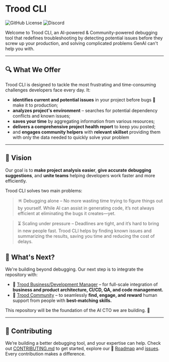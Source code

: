 # Trood CLI

![GitHub License](https://img.shields.io/github/license/TroodInc/trood)
![Discord](https://img.shields.io/discord/965192030273802290?style=flat&logo=discord&label=community&logoColor=%23ffffff&color=%235865F2)

Welcome to Trood CLI, an AI-powered & Community-powered debugging tool that redefines troubleshooting by detecting potential issues before they screw up your production,
and solving complicated problems GenAI can't help you with.

---

## 🔍 What We Offer

Trood CLI is designed to tackle the most frustrating and time-consuming challenges developers face every day. It:
- **identifies current and potential issues** in your project before bugs 🐞 make it to production;
- **analyzes project's environment** – searches for potential dependency conflicts and known issues;
- **saves your time** by aggregating information from various resources;
- **delivers a comprehensive project health report** to keep you posted;
- and **engages community helpers** with **relevant skillset** providing them with only the data needed to quickly solve your problem

---

## 🌅 Vision  

Our goal is to **make project analysis easier**, **give accurate debugging suggestions**, and **unite teams** helping developers work faster and more efficiently.

Trood CLI solves two main problems:

> 🪅 Debugging alone – No more wasting time trying to figure things out by yourself. While AI can assist in generating code, it’s not always efficient at eliminating the bugs it creates—yet.

> ⏳ Scaling under pressure – Deadlines are tight, and it’s hard to bring in new people fast. Trood CLI helps by finding known issues and summarizing the results, saving you time and reducing the cost of delays.

## 🔮 What's Next?

We're building beyond debugging. Our next step is to integrate the repository with:

- 🔗 [Trood Business/Development Manager](https://trood.com/bdm) – for full-scale integration of **business and product architecture, CI/CD, QA, and code management.**
- 👥 [Trood Community](https://trood.com/launchpad) – to seamlessly **find, engage, and reward** human support from people with **best-matching skills.**

This repository will be the foundation of the AI CTO we are building. 👀

---
## 🤝 Contributing

We’re building a better debugging tool, and your expertise can help. Check out [CONTRIBUTING.md](https://github.com/TroodInc/trood/blob/main/CONTRIBUTING.md) to get started, explore our 📍 [Roadmap](https://github.com/TroodInc/trood/issues/18) and [issues](https://github.com/TroodInc/trood/issues). Every contribution makes a difference.
